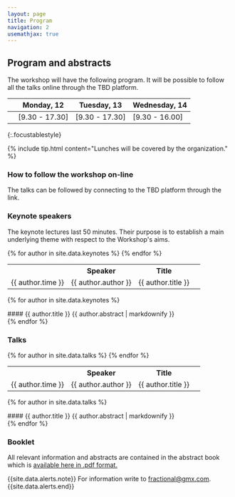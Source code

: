 ```yaml
---
layout: page
title: Program
navigation: 2
usemathjax: true
---
```


## Program and abstracts

The workshop will have the following program. It will be possible to follow all
the talks online through the TBD platform.

|              | Monday, 12      | Tuesday, 13    | Wednesday, 14 |
|--------------|---------------  |----------------|---------------|
|              | [9.30 - 17.30]  | [9.30 - 17.30] | [9.30 - 16.00]|  
{:.focustablestyle}


{% include tip.html content="Lunches will be covered by the organization." %}

### How to follow the workshop on-line

The talks can be followed by connecting to the TBD platform through the link.

### Keynote speakers

The keynote lectures last 50 minutes. Their purpose is to establish a main
underlying theme with respect to the Workshop's aims. 

<table class="focustablestyle">
    <tr>
    <th> </th>
    <th> Speaker </th>
    <th> Title </th>
    <th> </th>
    </tr>
    {% for author in site.data.keynotes %}
    <tr>
    <td>  {{ author.time }} </td>
    <td>  {{ author.author }} </td>
    <td>  {{ author.title }} </td>
    <td>  <a class="open-popup-link" href="#{{ author.popup }}"><i class="fas fa-file-alt"></i></a> </td>
    </tr>
    {% endfor %}
</table>

{% for author in site.data.keynotes %}
<div id="{{ author.popup }}" class="white-popup mfp-hide" markdown="1">
#### {{ author.title }}
{{ author.abstract | markdownify }}
</div>
{% endfor %}

### Talks

<table class="focustablestyle">
    <tr>
    <th> </th>
    <th> Speaker </th>
    <th> Title </th>
    <th> </th>
    </tr>
    {% for author in site.data.talks %}
    <tr>
    <td>  {{ author.time }} </td>
    <td>  {{ author.author }} </td>
    <td>  {{ author.title }} </td>
    <td>  <a class="open-popup-link" href="#{{ author.popup }}"><i class="fas fa-file-alt"></i></a> </td>
    </tr>
    {% endfor %}
</table>

{% for author in site.data.talks %}
<div id="{{ author.popup }}" class="white-popup mfp-hide" markdown="1">
#### {{ author.title }}
{{ author.abstract | markdownify }}
</div>
{% endfor %}

### Booklet

All relevant information and abstracts are contained in the abstract book
which is [<i class="far fa-file-pdf"></i> available here in .pdf format.](./file/bookofabstract.pdf)

{{site.data.alerts.note}}
For information write to <a href="mailto:fractional@gmx.com">fractional@gmx.com</a>.
{{site.data.alerts.end}}
